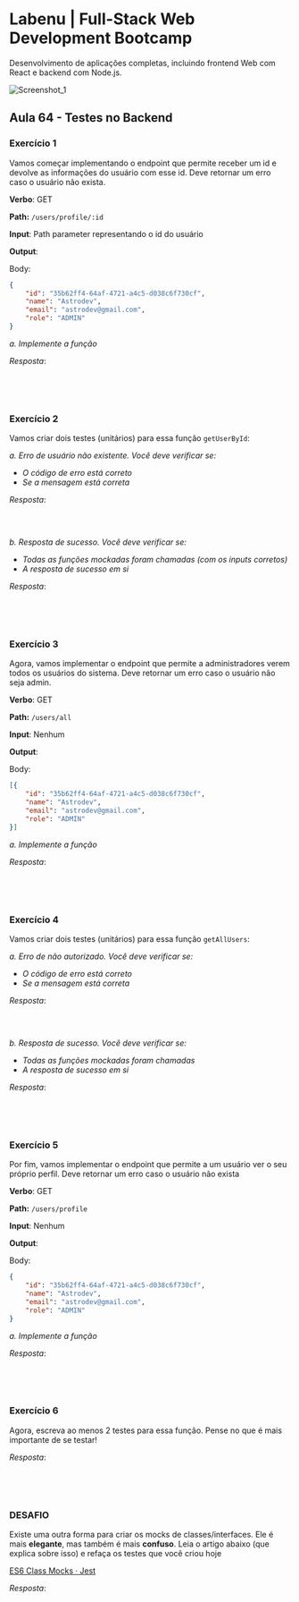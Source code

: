 # Labenu | Full-Stack Web Development Bootcamp

Desenvolvimento de aplicações completas, incluindo frontend Web com React e backend com Node.js.

![Screenshot_1](https://user-images.githubusercontent.com/45580434/79641791-06e1c100-8170-11ea-8ecf-b6c889805d55.png)
<br>

## Aula 64 - Testes no Backend

### Exercício 1

Vamos começar implementando o endpoint que permite receber um id e devolve as informações do usuário com esse id. Deve retornar um erro caso o usuário não exista.

**Verbo**: GET

**Path:** `/users/profile/:id`

**Input**: Path parameter representando o id do usuário

**Output**:

Body:

```json
{
    "id": "35b62ff4-64af-4721-a4c5-d038c6f730cf",
    "name": "Astrodev",
    "email": "astrodev@gmail.com",
    "role": "ADMIN"
}
```

*a. Implemente a função*

_Resposta_:

```ts
```

<br><br>

### Exercício 2

Vamos criar dois testes (unitários) para essa função `getUserById`:

*a. Erro de usuário não existente. Você deve verificar se:*

- *O código de erro está correto*
- *Se a mensagem está correta*

_Resposta_:

```ts
```

<br>

*b. Resposta de sucesso. Você deve verificar se:*

- *Todas as funções mockadas foram chamadas (com os inputs corretos)*
- *A resposta de sucesso em si*

_Resposta_:

```ts
```

<br><br>

### Exercício 3

Agora, vamos implementar o endpoint que permite a administradores verem todos os usuários do sistema. Deve retornar um erro caso o usuário não seja admin.

**Verbo**: GET

**Path:** `/users/all`

**Input**: Nenhum

**Output**:

Body:

```json
[{
    "id": "35b62ff4-64af-4721-a4c5-d038c6f730cf",
    "name": "Astrodev",
    "email": "astrodev@gmail.com",
    "role": "ADMIN"
}]
```

*a. Implemente a função*

_Resposta_:

```ts
```

<br><br>

### Exercício 4

Vamos criar dois testes (unitários) para essa função `getAllUsers`: 

*a. Erro de  não autorizado. Você deve verificar se:*

- *O código de erro está correto*
- *Se a mensagem está correta*

_Resposta_:

```ts
```

<br>

*b. Resposta de sucesso. Você deve verificar se:*

- *Todas as funções mockadas foram chamadas*
- *A resposta de sucesso em si*

_Resposta_:

```ts
```

<br><br>

### Exercício 5

Por fim, vamos implementar o endpoint que permite a um usuário ver o seu próprio perfil. Deve retornar um erro caso o usuário não exista

**Verbo**: GET

**Path:** `/users/profile`

**Input**: Nenhum

**Output**:

Body:

```json
{
    "id": "35b62ff4-64af-4721-a4c5-d038c6f730cf",
    "name": "Astrodev",
    "email": "astrodev@gmail.com",
    "role": "ADMIN"
}
```

*a. Implemente a função*

_Resposta_:

```ts
```

<br><br>

### Exercício 6

Agora, escreva ao menos 2 testes para essa função. Pense no que é mais importante de se testar!


_Resposta_:

```ts
```

<br><br>

### DESAFIO

Existe uma outra forma para criar os mocks de classes/interfaces. Ele é mais **elegante**, mas também é mais **confuso**. Leia o artigo abaixo (que explica sobre isso) e refaça os testes que você criou hoje

[ES6 Class Mocks · Jest](https://jestjs.io/docs/en/es6-class-mocks)

_Resposta_:

```ts
```
